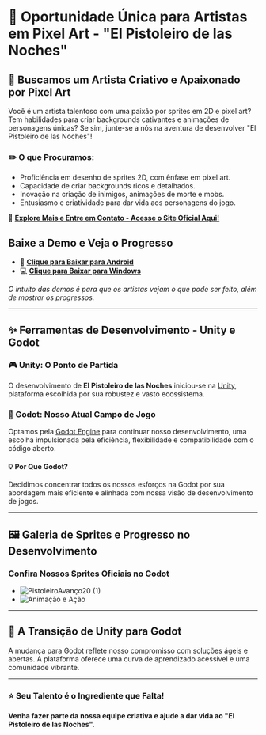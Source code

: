 # :cowboy_hat_face: Oportunidade Única para Artistas em Pixel Art - "El Pistoleiro de las Noches"

## :art: Buscamos um Artista Criativo e Apaixonado por Pixel Art
Você é um artista talentoso com uma paixão por sprites em 2D e pixel art? Tem habilidades para criar backgrounds cativantes e animações de personagens únicas? Se sim, junte-se a nós na aventura de desenvolver "El Pistoleiro de las Noches"!

### :pencil2: O que Procuramos:
- Proficiência em desenho de sprites 2D, com ênfase em pixel art.
- Capacidade de criar backgrounds ricos e detalhados.
- Inovação na criação de inimigos, animações de morte e mobs.
- Entusiasmo e criatividade para dar vida aos personagens do jogo.

:link: [**Explore Mais e Entre em Contato - Acesse o Site Oficial Aqui!**](https://game.willdev.com.br/)

## Baixe a Demo e Veja o Progresso

- 📱 [**Clique para Baixar para Android**](https://dl.dropboxusercontent.com/scl/fi/f4m66z2mxes4oe3d9o4tz/El-Pistoleiro-de-las-noches_Alpha_Demo.apk?rlkey=tv2odhwsy4wvtd8m27vflnou4&dl=0)
- 💻 [**Clique para Baixar para Windows**](https://dl.dropboxusercontent.com/scl/fi/837418abi1c8uahk1zlch/El-Pistoleiro-de-las-nochesDEMO.rar?rlkey=v4our8vlmscf5pgx7ih7mygyi&dl=0)

*O intuito das demos é para que os artistas vejam o que pode ser feito, além de mostrar os progressos.*

---

## :sparkles: Ferramentas de Desenvolvimento - Unity e Godot

### :video_game: Unity: O Ponto de Partida
O desenvolvimento de **El Pistoleiro de las Noches** iniciou-se na [Unity](https://unity.com), plataforma escolhida por sua robustez e vasto ecossistema.

### :rocket: Godot: Nosso Atual Campo de Jogo
Optamos pela [Godot Engine](https://godotengine.org) para continuar nosso desenvolvimento, uma escolha impulsionada pela eficiência, flexibilidade e compatibilidade com o código aberto.

#### :bulb: Por Que Godot?
Decidimos concentrar todos os nossos esforços na Godot por sua abordagem mais eficiente e alinhada com nossa visão de desenvolvimento de jogos.

---

## :framed_picture: Galeria de Sprites e Progresso no Desenvolvimento

### Confira Nossos Sprites Oficiais no Godot
- ![PistoleiroAvanço20 (1)](https://github.com/MestreWilll/GodotV4-Learning-ElPistoleiroGame/assets/87247824/0640cc20-2257-4354-b4cb-a20e788c87c3)
- ![Animação e Ação](https://github.com/MestreWilll/GodotV4-Learning-ElPistoleiroGame/assets/87247824/7de407df-f57b-461c-aac0-5793dd51e2f2)

---

## :twisted_rightwards_arrows: A Transição de Unity para Godot
A mudança para Godot reflete nosso compromisso com soluções ágeis e abertas. A plataforma oferece uma curva de aprendizado acessível e uma comunidade vibrante.

---

### :star: Seu Talento é o Ingrediente que Falta!
**Venha fazer parte da nossa equipe criativa e ajude a dar vida ao "El Pistoleiro de las Noches".**

